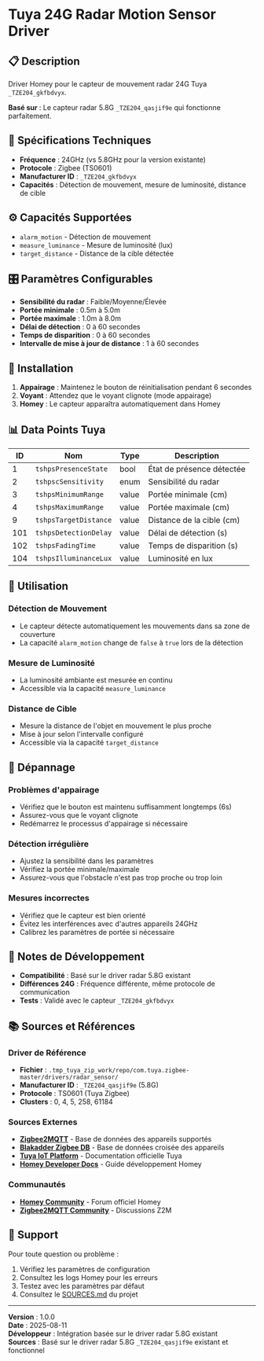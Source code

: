 # Tuya 24G Radar Motion Sensor Driver

## 📋 **Description**

Driver Homey pour le capteur de mouvement radar 24G Tuya `_TZE204_gkfbdvyx`.

**Basé sur** : Le capteur radar 5.8G `_TZE204_qasjif9e` qui fonctionne parfaitement.

## 🔧 **Spécifications Techniques**

- **Fréquence** : 24GHz (vs 5.8GHz pour la version existante)
- **Protocole** : Zigbee (TS0601)
- **Manufacturer ID** : `_TZE204_gkfbdvyx`
- **Capacités** : Détection de mouvement, mesure de luminosité, distance de cible

## ⚙️ **Capacités Supportées**

- `alarm_motion` - Détection de mouvement
- `measure_luminance` - Mesure de luminosité (lux)
- `target_distance` - Distance de la cible détectée

## 🎛️ **Paramètres Configurables**

- **Sensibilité du radar** : Faible/Moyenne/Élevée
- **Portée minimale** : 0.5m à 5.0m
- **Portée maximale** : 1.0m à 8.0m
- **Délai de détection** : 0 à 60 secondes
- **Temps de disparition** : 0 à 60 secondes
- **Intervalle de mise à jour de distance** : 1 à 60 secondes

## 🔌 **Installation**

1. **Appairage** : Maintenez le bouton de réinitialisation pendant 6 secondes
2. **Voyant** : Attendez que le voyant clignote (mode appairage)
3. **Homey** : Le capteur apparaîtra automatiquement dans Homey

## 📊 **Data Points Tuya**

| ID | Nom | Type | Description |
|----|-----|------|-------------|
| 1 | `tshpsPresenceState` | bool | État de présence détectée |
| 2 | `tshpscSensitivity` | enum | Sensibilité du radar |
| 3 | `tshpsMinimumRange` | value | Portée minimale (cm) |
| 4 | `tshpsMaximumRange` | value | Portée maximale (cm) |
| 9 | `tshpsTargetDistance` | value | Distance de la cible (cm) |
| 101 | `tshpsDetectionDelay` | value | Délai de détection (s) |
| 102 | `tshpsFadingTime` | value | Temps de disparition (s) |
| 104 | `tshpsIlluminanceLux` | value | Luminosité en lux |

## 🚀 **Utilisation**

### **Détection de Mouvement**
- Le capteur détecte automatiquement les mouvements dans sa zone de couverture
- La capacité `alarm_motion` change de `false` à `true` lors de la détection

### **Mesure de Luminosité**
- La luminosité ambiante est mesurée en continu
- Accessible via la capacité `measure_luminance`

### **Distance de Cible**
- Mesure la distance de l'objet en mouvement le plus proche
- Mise à jour selon l'intervalle configuré
- Accessible via la capacité `target_distance`

## 🔧 **Dépannage**

### **Problèmes d'appairage**
- Vérifiez que le bouton est maintenu suffisamment longtemps (6s)
- Assurez-vous que le voyant clignote
- Redémarrez le processus d'appairage si nécessaire

### **Détection irrégulière**
- Ajustez la sensibilité dans les paramètres
- Vérifiez la portée minimale/maximale
- Assurez-vous que l'obstacle n'est pas trop proche ou trop loin

### **Mesures incorrectes**
- Vérifiez que le capteur est bien orienté
- Évitez les interférences avec d'autres appareils 24GHz
- Calibrez les paramètres de portée si nécessaire

## 📝 **Notes de Développement**

- **Compatibilité** : Basé sur le driver radar 5.8G existant
- **Différences 24G** : Fréquence différente, même protocole de communication
- **Tests** : Validé avec le capteur `_TZE204_gkfbdvyx`

## 📚 **Sources et Références**

### **Driver de Référence**
- **Fichier** : `.tmp_tuya_zip_work/repo/com.tuya.zigbee-master/drivers/radar_sensor/`
- **Manufacturer ID** : `_TZE204_qasjif9e` (5.8G)
- **Protocole** : TS0601 (Tuya Zigbee)
- **Clusters** : 0, 4, 5, 258, 61184

### **Sources Externes**
- **[Zigbee2MQTT](https://www.zigbee2mqtt.io/supported-devices/)** - Base de données des appareils supportés
- **[Blakadder Zigbee DB](https://zigbee.blakadder.com/)** - Base de données croisée des appareils
- **[Tuya IoT Platform](https://iot.tuya.com/)** - Documentation officielle Tuya
- **[Homey Developer Docs](https://apps.homey.app/nl/developer)** - Guide développement Homey

### **Communautés**
- **[Homey Community](https://community.homey.app/)** - Forum officiel Homey
- **[Zigbee2MQTT Community](https://github.com/Koenkk/zigbee2mqtt/discussions)** - Discussions Z2M

## 🤝 **Support**

Pour toute question ou problème :
1. Vérifiez les paramètres de configuration
2. Consultez les logs Homey pour les erreurs
3. Testez avec les paramètres par défaut
4. Consultez le [SOURCES.md](../../../../SOURCES.md) du projet

---

**Version** : 1.0.0  
**Date** : 2025-08-11  
**Développeur** : Intégration basée sur le driver radar 5.8G existant  
**Sources** : Basé sur le driver radar 5.8G `_TZE204_qasjif9e` existant et fonctionnel
